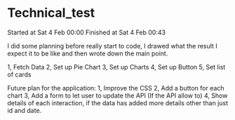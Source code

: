 # Technical_test

Started at Sat 4 Feb 00:00
Finished at Sat 4 Feb 00:43

I did some planning before really start to code, I drawed what the result I expect it to be like
and then wrote down the main point.

1, Fetch Data
2, Set up Pie Chart
3, Set up Charts
4, Set up Button
5, Set list of cards

Future plan for the application:
1, Improve the CSS
2, Add a button for each chart
3, Add a form to let user to update the API (If the API allow to)
4, Show details of each interaction, if the data has added more details other than just id and date.
